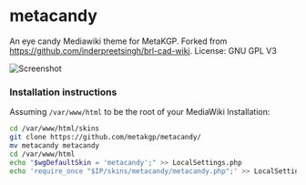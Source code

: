 # metacandy

An eye candy Mediawiki theme for MetaKGP. Forked from https://github.com/inderpreetsingh/brl-cad-wiki.
License: GNU GPL V3

![Screenshot](http://i.imgur.com/OtU1d4p.png "Screenshot")

### Installation instructions

Assuming `/var/www/html` to be the root of your MediaWiki Installation:

```sh
cd /var/www/html/skins
git clone https://github.com/metakgp/metacandy/
mv metacandy metacandy
cd /var/www/html
echo "$wgDefaultSkin = 'metacandy';" >> LocalSettings.php
echo 'require_once "$IP/skins/metacandy/metacandy.php";' >> LocalSettings.php
```
